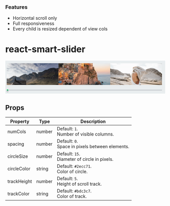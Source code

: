 ### Features

- Horizontal scroll only
- Full responsiveness
- Every child is resized dependent of view cols

# react-smart-slider
<p align="center">

  ![react-smart-slider-demo](assets/react-smart-slider-demo-first.gif)
</p>

## Props

Property      | Type          | Description
------------- | ------------- | ------------
numCols       | number        | Default: `1`.<br> Number of visible columns.
spacing       | number        | Default: `0`.<br> Space in pixels between elements.
circleSize    | number        | Default: `15`.<br> Diameter of circle in pixels.
circleColor   | string        | Default: `#2ecc71`.<br> Color of circle.
trackHeight   | number        | Default: `5`.<br> Height of scroll track.
trackColor    | string        | Default: `#bdc3c7`.<br> Color of track.
